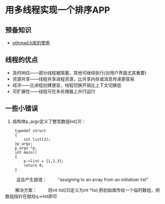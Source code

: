 # 用多线程实现一个排序APP 

## 预备知识
- [pthread.h库的使用](https://blog.csdn.net/lileiyuyanqin/article/details/78212305
)

## 线程的优点
- 及时响应——部分线程被阻塞，其他可继续执行(对用户界面尤其重要)
- 资源共享——线程共享进程资源，比共享内存或消息传递更容易
- 经济——比进程创建便宜，线程切换开销比上下文切换低
- 可扩展性——线程可在多处理器上并行运行

## 一些小错误
1. 结构体p_argv定义了整型数组list[3]：

        typedef struct
        {
            int list[3];
        }p_argv;
        p_argv *p;
        int main()
        {
            p->list = {1,2,3};
            return 0;
        }

&emsp; &emsp; 这会产生报错：
&emsp; &emsp;“assigning to an array from an initializer list”

&emsp; &emsp;解决方案：
&emsp; &emsp;将int list[3]定义为int *list,把初始值传给一个临时数组，把数组指针在赋给q->list即可



